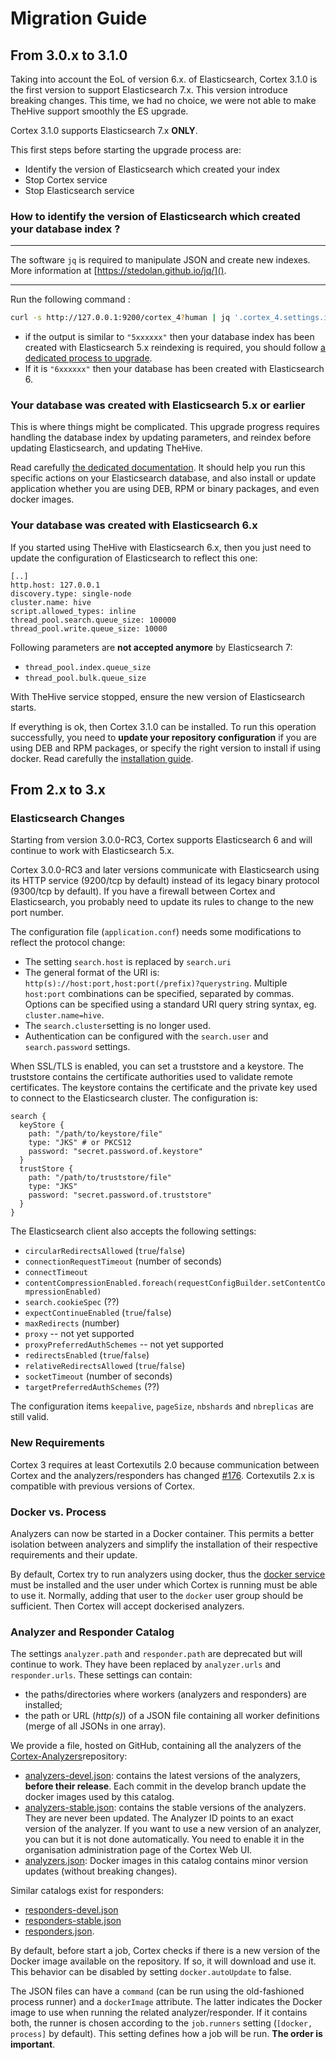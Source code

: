 # Migration Guide

## From 3.0.x to 3.1.0

Taking into account the EoL of version 6.x. of Elasticsearch, Cortex 3.1.0 is the first version to support Elasticsearch 7.x. This version introduce breaking changes.  This time,  we had no choice, we were not able to make TheHive support smoothly the ES upgrade. 

Cortex 3.1.0 supports Elasticsearch 7.x **ONLY**.

This first steps before starting the upgrade process are: 

- Identify the version of Elasticsearch which created your index
- Stop Cortex service
- Stop Elasticsearch service

### How to identify the version of Elasticsearch which created your database index ?

---

The software `jq` is required to manipulate JSON and create new indexes. More information at [https://stedolan.github.io/jq/](). 

---

Run the following command : 

```bash
curl -s http://127.0.0.1:9200/cortex_4?human | jq '.cortex_4.settings.index.version.created'
```

- if the output is similar to `"5xxxxxx"`  then your database index has been created with Elasticsearch 5.x  reindexing is required, you should follow [a dedicated process to upgrade](../admin/upgrade_to_thehive_3_5_and_es_7_x.md). 
- If it is   `"6xxxxxx"` then your database has been created with Elasticsearch 6.

### Your database was created with Elasticsearch 5.x or earlier

This is where things might be complicated. This upgrade progress  requires handling the database index by updating parameters, and reindex before updating Elasticsearch, and updating TheHive.

Read carefully [the dedicated documentation](../admin/upgrade_to_cortex_3_1_and_es7_x). It should help you run this specific actions on your Elasticsearch database, and also install or update application whether you are using DEB, RPM or binary packages, and even docker images.

### Your database was created with Elasticsearch 6.x

If you started using TheHive with Elasticsearch 6.x, then you just need to update the configuration of Elasticsearch to reflect this one: 

```
[..]
http.host: 127.0.0.1
discovery.type: single-node
cluster.name: hive
script.allowed_types: inline
thread_pool.search.queue_size: 100000
thread_pool.write.queue_size: 10000
```

Following parameters are **not accepted anymore** by Elasticsearch 7: 

- `thread_pool.index.queue_size`
- `thread_pool.bulk.queue_size` 

With TheHive service stopped, ensure the new version of Elasticsearch starts.

If everything is ok, then Cortex 3.1.0 can be installed. To run this operation successfully, you need to **update your repository configuration**  if you are using DEB and RPM packages, or specify the right version to install if using docker. Read carefully the [installation guide](../installation/install-guide.md). 



## From 2.x to 3.x

### Elasticsearch Changes
Starting from version 3.0.0-RC3, Cortex supports Elasticsearch 6 and will continue to work with Elasticsearch 5.x.

Cortex 3.0.0-RC3 and later versions communicate with Elasticsearch using its HTTP service (9200/tcp by default) instead of its legacy binary protocol (9300/tcp by default). If you have a firewall between Cortex and Elasticsearch, you probably need to update its rules to change to the new port number.

The configuration file (`application.conf`) needs some modifications to reflect the protocol change:

- The setting `search.host` is replaced by `search.uri`
- The general format of the URI is: `http(s)://host:port,host:port(/prefix)?querystring`. Multiple `host:port` combinations can be specified, separated by commas. Options can be specified using a standard URI query string syntax, eg. `cluster.name=hive`.
- The `search.cluster`setting is no longer used.
- Authentication can be configured with the `search.user` and `search.password` settings.

When SSL/TLS is enabled, you can set a truststore and a keystore. The truststore contains the certificate authorities used to validate remote certificates. The keystore contains the certificate and the private key used to connect to the Elasticsearch cluster. The configuration is:
```hocon
search {
  keyStore {
    path: "/path/to/keystore/file"
    type: "JKS" # or PKCS12
    password: "secret.password.of.keystore"
  }
  trustStore {
    path: "/path/to/truststore/file"
    type: "JKS"
    password: "secret.password.of.truststore"
  }
}
```

The Elasticsearch client also accepts the following settings:
 - `circularRedirectsAllowed` (`true`/`false`)
 - `connectionRequestTimeout` (number of seconds)
 - `connectTimeout`
 - `contentCompressionEnabled.foreach(requestConfigBuilder.setContentCompressionEnabled)`
 - `search.cookieSpec` (??)
 - `expectContinueEnabled` (`true`/`false`)
 - `maxRedirects` (number)
 - `proxy` -- not yet supported
 - `proxyPreferredAuthSchemes` -- not yet supported
 - `redirectsEnabled` (`true`/`false`)
 - `relativeRedirectsAllowed` (`true`/`false`)
 - `socketTimeout` (number of seconds)
 - `targetPreferredAuthSchemes` (??)

The configuration items `keepalive`, `pageSize`, `nbshards` and `nbreplicas` are still valid.

### New Requirements
Cortex 3 requires at least Cortexutils 2.0 because communication between Cortex and the analyzers/responders has changed [\#176](https://github.com/TheHive-Project/Cortex/issues/176). Cortexutils 2.x is compatible with previous versions of Cortex.

### Docker vs. Process
Analyzers can now be started in a Docker container. This permits a better isolation between analyzers and simplify the installation of their respective requirements and their update.

By default, Cortex try to run analyzers using docker, thus the [docker service](https://docs.docker.com/install/) must be installed and the user under which Cortex is running must be able to use it. Normally, adding that user to the `docker` user group should be sufficient. Then Cortex will accept dockerised analyzers.

### Analyzer and Responder Catalog

The settings `analyzer.path` and `responder.path` are deprecated but will continue to work. They have been replaced by `analyzer.urls` and `responder.urls`. These settings can contain:
   - the paths/directories where workers (analyzers and  responders) are installed;
   - the path or URL (*http(s)*) of a JSON file containing all worker definitions (merge of all JSONs in one array).

We provide a file, hosted on GitHub, containing all the analyzers of the [Cortex-Analyzers](https://github.com/TheHive-Project/Cortex-Analyzers)repository:
 - [analyzers-devel.json](https://download.thehive-project.org/analyzers-devel.json): contains the latest versions of the analyzers, **before their release**. Each commit in the develop branch update the docker images used by this catalog.
 - [analyzers-stable.json](https://download.thehive-project.org/analyzers-stable.json): contains the stable versions of the analyzers. They are never been updated. The Analyzer ID points to an exact version of the analyzer. If you want to use a new version of an analyzer, you can but it is not done automatically. You need to enable it in the organisation administration page of the Cortex Web UI.
 - [analyzers.json](https://download.thehive-project.org/analyzers.json): Docker images in this catalog contains minor version updates (without breaking changes).

Similar catalogs exist for responders:

-  [responders-devel.json](https://download.thehive-project.org/responders-devel.json)
- [responders-stable.json](https://download.thehive-project.org/responders-stable.json)
- [responders.json](https://download.thehive-project.org/responders.json).

By default, before start a job, Cortex checks if there is a new version of the Docker image available on the repository. If so, it will download and use it. This behavior can be disabled by setting `docker.autoUpdate` to false.

The JSON files can have a  `command` (can be run using the old-fashioned process runner) and a `dockerImage` attribute. The latter indicates the Docker image to use when running the related analyzer/responder. If it contains both, the runner is chosen according to the `job.runners` setting (`[docker, process]` by default). This setting defines how a job will be run. **The order is important**.
